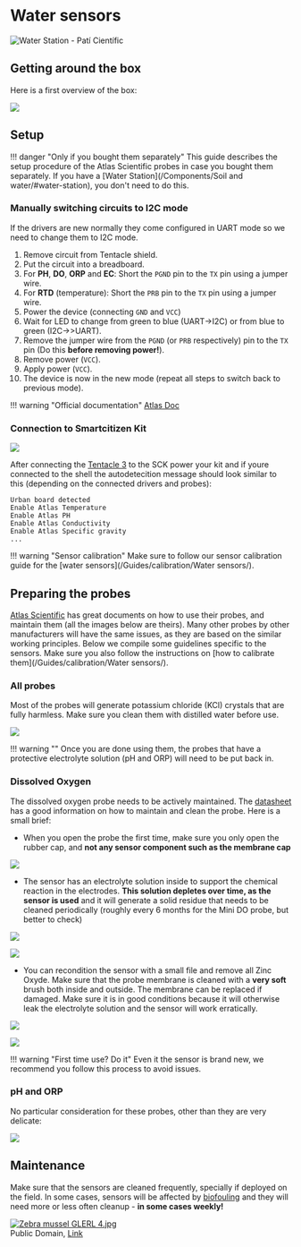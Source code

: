 # Water sensors

<img src="https://live.staticflickr.com/65535/51126012000_ef69edea6b_k.jpg" alt="Water Station - Patí Científic">

## Getting around the box

Here is a first overview of the box:

![](/assets/images/water-annotated.jpeg)

## Setup

!!! danger "Only if you bought them separately"
    This guide describes the setup procedure of the Atlas Scientific probes in case you bought them separately. If you have a [Water Station](/Components/Soil and water/#water-station), you don't need to do this.

### Manually switching circuits to I2C mode

If the drivers are new normally they come configured in UART mode so we need to change them to I2C mode.

1. Remove circuit from Tentacle shield.
2. Put the circuit into a breadboard.
3. For **PH**, **DO**, **ORP** and **EC**: Short the `PGND` pin to the `TX` pin using a jumper wire.
4. For **RTD** (temperature): Short the `PRB` pin to the `TX` pin using a jumper wire.
5. Power the device (connecting `GND` and `VCC`)
6. Wait for LED to change from green to blue (UART→I2C) or from blue to green (I2C→>UART).
7. Remove the jumper wire from the `PGND` (or `PRB` respectively) pin to the `TX` pin (Do this **before removing power!**).
8. Remove power (`VCC`).
9. Apply power (`VCC`).
10. The device is now in the new mode (repeat all steps to switch back to previous mode).

!!! warning "Official documentation"
    [Atlas Doc](https://www.whiteboxes.ch/tentacle/#tentacle-t3)

### Connection to Smartcitizen Kit

![](https://i.imgur.com/Dc6Us2F.png)

After connecting the [Tentacle 3](https://atlas-scientific.com/carrier-boards/whitebox-labs-tentacle-t3/) to the SCK power your kit and if youre connected to the shell the autodetecition message should look similar to this (depending on the connected drivers and probes):

```
Urban board detected
Enable Atlas Temperature
Enable Atlas PH
Enable Atlas Conductivity
Enable Atlas Specific gravity
...
```

!!! warning "Sensor calibration"
    Make sure to follow our sensor calibration guide for the [water sensors](/Guides/calibration/Water sensors/).

## Preparing the probes

[Atlas Scientific](https://atlas-scientific.com) has great documents on how to use their probes, and maintain them (all the images below are theirs). Many other probes by other manufacturers will have the same issues, as they are based on the similar working principles. Below we compile some guidelines specific to the sensors. Make sure you also follow the instructions on [how to calibrate them](/Guides/calibration/Water sensors/).

### All probes

Most of the probes will generate potassium chloride (KCl) crystals that are fully harmless. Make sure you clean them with distilled water before use.

![](/assets/images/kcl-creep.png)

!!! warning ""
    Once you are done using them, the probes that have a protective electrolyte solution (pH and ORP) will need to be put back in.

### Dissolved Oxygen

The dissolved oxygen probe needs to be actively maintained. The [datasheet](https://files.atlas-scientific.com/Mini_DO_probe.pdf) has a good information on how to maintain and clean the probe. Here is a small brief:

* When you open the probe the first time, make sure you only open the rubber cap, and **not any sensor component such as the membrane cap**

![](/assets/images/open-precautions.png)

* The sensor has an electrolyte solution inside to support the chemical reaction in the electrodes. **This solution depletes over time, as the sensor is used** and it will generate a solid residue that needs to be cleaned periodically (roughly every 6 months for the Mini DO probe, but better to check)

![](/assets/images/unscrew-precautions.png)

![](/assets/images/probe-refill.png)

* You can recondition the sensor with a small file and remove all Zinc Oxyde. Make sure that the probe membrane is cleaned with a **very soft** brush both inside and outside. The membrane can be replaced if damaged. Make sure it is in good conditions because it will otherwise leak the electrolyte solution and the sensor will work erratically.

![](/assets/images/probe-recondition.png)

![](/assets/images/membrane-cleaning.png)

!!! warning "First time use? Do it"
    Even it the sensor is brand new, we recommend you follow this process to avoid issues.

### pH and ORP

No particular consideration for these probes, other than they are very delicate:

![](/assets/images/education/es/atlas_ph_cuidado.png)

## Maintenance

Make sure that the sensors are cleaned frequently, specially if deployed on the field.
In some cases, sensors will be affected by [biofouling](https://en.wikipedia.org/wiki/Biofouling) and they will need more or less often cleanup - **in some cases weekly!**

<p><a href="https://commons.wikimedia.org/wiki/File:Zebra_mussel_GLERL_4.jpg#/media/File:Zebra_mussel_GLERL_4.jpg"><img src="https://upload.wikimedia.org/wikipedia/commons/3/3d/Zebra_mussel_GLERL_4.jpg" alt="Zebra mussel GLERL 4.jpg"></a><br>Public Domain, <a href="https://commons.wikimedia.org/w/index.php?curid=2143950">Link</a></p>



